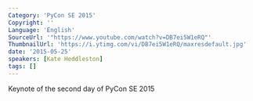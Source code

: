 ```yaml
---
Category: 'PyCon SE 2015'
Copyright: ''
Language: 'English'
SourceUrl: '"https://www.youtube.com/watch?v=DB7ei5W1eRQ"'
ThumbnailUrl: 'https://i.ytimg.com/vi/DB7ei5W1eRQ/maxresdefault.jpg'
date: '2015-05-25'
speakers: [Kate Heddleston]
tags: []
---
```

Keynote of the second day of PyCon SE 2015